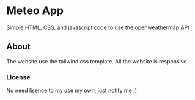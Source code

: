 # Meteo App

Simple HTML, CSS, and javascript code to use the openweathermap API

## About

The website use the tailwind css template. All the website is responsive.

### License

No need lisence to my use my own, just notify me ;)
